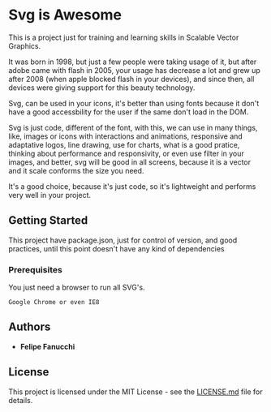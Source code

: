 # Svg is Awesome

This is a project just for training and learning skills in Scalable Vector Graphics.

It was born in 1998, but just a few people were taking usage of it, but after adobe came with flash in 2005, your usage has decrease a lot and grew up after 2008 (when apple blocked flash in your devices), and since then, all devices were giving support for this beauty technology.

Svg, can be used in your icons, it's better than using fonts because it don't have a good accessbility for the user if the same don't load in the DOM. 

Svg is just code, different of the font, with this, we can use in many things, like, images or icons with interactions and animations, responsive and adaptative logos, line drawing, use for charts, what is a good pratice, thinking about performance and responsivity, or even use filter in your images, and better, svg will be good in all screens, because it is a vector and it scale conforms the size you need.

It's a good choice, because it's just code, so it's lightweight and performs very well in your project.

## Getting Started

This project have package.json, just for control of version, and good practices, until this point doesn't have any kind of dependencies

### Prerequisites

You just need a browser to run all SVG's.

```
Google Chrome or even IE8
```

## Authors

* **Felipe Fanucchi**

## License

This project is licensed under the MIT License - see the [LICENSE.md](LICENSE.md) file for details.
